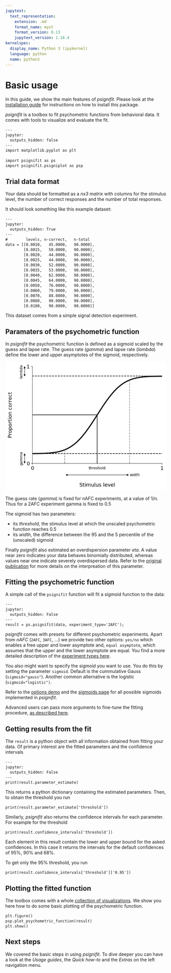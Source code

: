 ```yaml
---
jupytext:
  text_representation:
    extension: .md
    format_name: myst
    format_version: 0.13
    jupytext_version: 1.16.4
kernelspec:
  display_name: Python 3 (ipykernel)
  language: python
  name: python3
---
```


# Basic usage

In this guide, we show the main features of *psignifit*. Please
look at the [installation guide](./install_guide) for instructions 
on how to install this package.

*psignifit* is a toolbox to fit psychometric functions from behavioral data. 
It comes with tools to visualize and evaluate the fit.

```{code-cell} ipython3
---
jupyter:
  outputs_hidden: false
---
import matplotlib.pyplot as plt

import psignifit as ps
import psignifit.psigniplot as psp
```


## Trial data format

Your data should be formatted as a *nx3 matrix* with columns for the stimulus level, the number of correct
responses and the number of total responses.

It should look something like this example dataset:

```{code-cell} ipython3
---
jupyter:
  outputs_hidden: True
---
#        levels, n-correct,   n-total
data = [[0.0010,   45.0000,   90.0000],
        [0.0015,   50.0000,   90.0000],
        [0.0020,   44.0000,   90.0000],
        [0.0025,   44.0000,   90.0000],
        [0.0030,   52.0000,   90.0000],
        [0.0035,   53.0000,   90.0000],
        [0.0040,   62.0000,   90.0000],
        [0.0045,   64.0000,   90.0000],
        [0.0050,   76.0000,   90.0000],
        [0.0060,   79.0000,   90.0000],
        [0.0070,   88.0000,   90.0000],
        [0.0080,   90.0000,   90.0000],
        [0.0100,   90.0000,   90.0000]]
```

This dataset comes from a simple signal detection experiment.

## Paramaters of the psychometric function

In  *psignifit* the psychometric function is defined as a sigmoid
scaled by the guess and lapse rate.
The guess rate (*gamma*) and lapse rate (*lambda*) define the lower 
and upper asymptotes of the sigmoid, respectively. 

![psyfn](sigmoid_and_params.png)

The guess rate (*gamma*) is fixed for nAFC experiments, at a value of 1/n.
Thus for a 2AFC experiment gamma is fixed to 0.5

The sigmoid has two parameters:
- its *threshold*, the stimulus level at which the unscaled psychometric 
function reaches 0.5
- its *width*, the difference between the 95 and the 5 percentile of the
(unscaled) sigmoid


Finally *psignifit* also estimated an overdispersion parameter *eta*.
A value near zero indicates your data behaves binomially distributed, 
whereas values near one indicate severely overdispersed data.
Refer to the [original publication](http://www.sciencedirect.com/science/article/pii/S0042698916000390)
for more details on the interpreation of this parameter.


## Fitting the psychometric function

A simple call of the `psignifit` function
will fit a sigmoid function to the data:

```{code-cell} ipython3
---
jupyter:
  outputs_hidden: False
---
result = ps.psignifit(data, experiment_type='2AFC');
```

*psignifit* comes with presets for different psychometric
experiments. 
Apart from *nAFC* (`2AFC`, `3AFC`, ...) 
we provide two other options:  `yes/no` which enables a 
free upper and lower asymptote and,
`equal asymptote`, 
which assumes that the upper and the lower asymptote are equal. 
You find a more detailed description of the 
[experiment types here](examples/basic-options).

You also might want to specify the sigmoid you want to use. 
You do this by setting the parameter `sigmoid`. Default is 
the cummulative Gauss (`sigmoid="gauss"`). Another 
common alternative is the logistic (`sigmoid="logistic")`.

Refer to the [options demo](examples/basic-options) and the [sigmoids page](examples/plot_all_sigmoids)
for all possible sigmoids implemented in *psignifit*.

Advanced users can pass more arguments to fine-tune the fitting procedure,
[as described here](examples/advanced-options).


## Getting results from the fit

The `result` is a python object with all information obtained from
fitting your data. Of primary interest are the fitted parameters
and the confidence intervals

```{code-cell} ipython3
---
jupyter:
  outputs_hidden: False
---
print(result.parameter_estimate)
```

This returns a python dictionary containing the estimated parameters.
Then, to obtain the threshold you run

```{code-cell} ipython3
print(result.parameter_estimate['threshold'])
```



Similarly, *psignifit* also returns the confidence intervals for 
each parameter. For example for the threshold 

```{code-cell} ipython3
print(result.confidence_intervals['threshold'])
```

Each element in this result contain the lower and
upper bound for the asked confidences. 
In this case it returns the intervals for the default confidences of 
95%, 90% and 68%.

To get only the 95% threshold, you run 
```{code-cell} ipython3
print(result.confidence_intervals['threshold']['0.95'])
```

## Plotting the fitted function

The toolbox comes with a whole [collection of visualizations](examples/plotting). 
We show you here how to do some basic plotting of the psychometric function. 


```{code-cell} ipython3
plt.figure()
psp.plot_psychometric_function(result)
plt.show()
```

## Next steps

We covered the basic steps in using *psignifit*.
To dive deeper you can have a look at the *Usage guides*, the *Quick how-to*
and the *Extras* on the left navigation menu.

